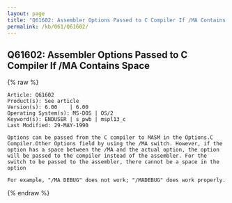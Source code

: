 ```yaml
---
layout: page
title: "Q61602: Assembler Options Passed to C Compiler If /MA Contains Space"
permalink: /kb/061/Q61602/
---
```


## Q61602: Assembler Options Passed to C Compiler If /MA Contains Space

{% raw %}

	Article: Q61602
	Product(s): See article
	Version(s): 6.00    | 6.00
	Operating System(s): MS-DOS | OS/2
	Keyword(s): ENDUSER | s_pwb | mspl13_c
	Last Modified: 29-MAY-1990
	
	Options can be passed from the C compiler to MASM in the Options.C
	Compiler.Other Options field by using the /MA switch. However, if the
	option has a space between the /MA and the actual option, the option
	will be passed to the compiler instead of the assembler. For the
	switch to be passed to the assembler, there cannot be a space in the
	option
	
	For example, "/MA DEBUG" does not work; "/MADEBUG" does work properly.

{% endraw %}
